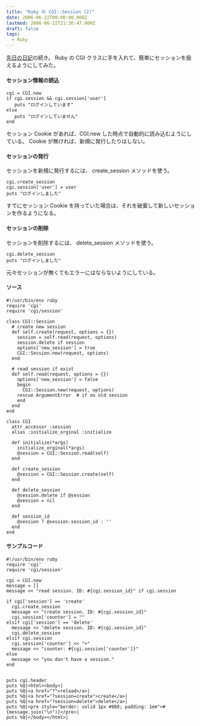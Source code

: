```yaml
---
title: "Ruby の CGI::Session (2)"
date: 2006-06-22T00:00:00.000Z
lastmod: 2006-06-22T21:36:47.000Z
draft: false
tags:
  - Ruby
---
```


[先日の日記](/posts/20060613/p01)の続き。 Ruby の CGI クラスに手を入れて、簡単にセッションを扱えるようにしてみた。

#### セッション情報の読込

```
cgi = CGI.new
if cgi.session && cgi.session['user']
   puts "ログインしています"
else
   puts "ログインしていません"
end
```

セッション Cookie があれば、CGI.new した時点で自動的に読み込むようにしている。 Cookie が無ければ、新規に発行したりはしない。

#### セッションの発行

セッションを新規に発行するには、 create_session メソッドを使う。

```
cgi.create_session
cgi.session['user'] = user
puts "ログインしました"
```

すでにセッション Cookie を持っていた場合は、それを破棄して新しいセッションを作るようになる。

#### セッションの削除

セッションを削除するには、 delete_session メソッドを使う。

```
cgi.delete_session
puts "ログインしました"
```

元々セッションが無くてもエラーにはならないようにしている。

#### ソース

```
#!/usr/bin/env ruby
require 'cgi'
require 'cgi/session'

class CGI::Session
  # create new session
  def self.create(request, options = {})
    session = self.read(request, options)
    session.delete if session
    options['new_session'] = true
    CGI::Session.new(request, options)
  end

  # read session if exist
  def self.read(request, options = {})
    options['new_session'] = false
    begin
      CGI::Session.new(request, options)
    rescue ArgumentError  # if no old session
    end
  end
end

class CGI
  attr_accessor :session
  alias :initialize_orginal :initialize

  def initialize(*args)
    initialize_orginal(*args)
    @session = CGI::Session.read(self)
  end

  def create_session
    @session = CGI::Session.create(self)
  end

  def delete_session
    @session.delete if @session
    @session = nil
  end

  def session_id
    @session ? @session.session_id : ''
  end
end
```

#### サンプルコード

```
#!/usr/bin/env ruby
require 'cgi'
require 'cgi/session'

cgi = CGI.new
message = []
message << "read session. ID: #{cgi.session_id}" if cgi.session

if cgi['session'] == 'create'
  cgi.create_session
  message << "create session. ID: #{cgi.session_id}"
  cgi.session['counter'] = ""
elsif cgi['session'] == 'delete'
  message << "delete session. ID: #{cgi.session_id}"
  cgi.delete_session
elsif cgi.session
  cgi.session['counter'] << "+"
  message << "counter: #{cgi.session['counter']}"
else
  message << "you don't have a session."
end


puts cgi.header
puts %Q|<html><body>|
puts %Q|<a href="?">reload</a>|
puts %Q|<a href="?session=create">create</a>|
puts %Q|<a href="?session=delete">delete</a>|
puts %Q|<pre style="border: solid 1px #888; padding: 1em">#{message.join("\n")}</pre>|
puts %Q|</body></html>|
```
